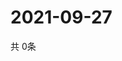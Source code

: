 # 2021-09-27
  共 0条

  <!-- BEGIN -->
  <!-- 最后更新时间Mon Sep 27 2021 07:04:12 GMT+0000 (Coordinated Universal Time) -->
  
  <!-- END -->
  
  